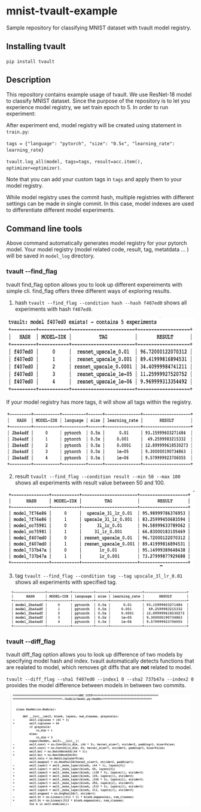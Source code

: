 # mnist-tvault-example
Sample repository for classifying MNIST dataset with tvault model registry. 

## Installing tvault
`pip install tvault` 

## Description
This repository contains example usage of tvault. We use ResNet-18 model to classify MNIST dataset.
Since the purpose of the repository is to let you experience model registry, we set train epoch to 5.
In order to run experiment:

After experiment end, model registry will be created using statement in `train.py`:

`tags = {"language": "pytorch", "size": "0.5x", "learning_rate": learning_rate}`

`tvault.log_all(model, tags=tags, result=acc.item(), optimizer=optimizer)`.

Note that you can add your custom tags in `tags` and apply them to your model registry.

While model registry uses the commit hash, multiple registries with different settings can be made in single commit. In this case, model indexes are used to differentiate different model experiments.

## Command line tools
Above command automatically generates model registry for your pytorch model. Your model registry (model related code, result, tag, metatdata ... ) will be saved in `model_log` directory. 

### tvault --find_flag
tvault find_flag option allows you to look up different expereiments with simple cli. find_flag offers three different ways of exploring results.

1. hash
`tvault --find_flag --condition hash --hash f407ed0` shows all experiments with hash `f407ed0`.
<p align="center">
<img src="assets/hash.png", height="200">
</p>

If your model registry has more tags, it will show all tags within the registry.
<p align="center">
<img src="assets/custom_tag.png", height="150">
</p>

2. result
`tvault --find_flag --condition result --min 50 --max 100` shows all experiments with result value between 50 and 100.
<p align="center">
<img src="assets/result.png", height="200">
</p>

3. tag
`tvault --find_flag --condition tag --tag upscale_3l_lr_0.01` shows all experiments with specified tag.
<p align="center">
<img src="assets/tag.png", height="100">
</p>


### tvault --diff_flag
tvault diff_flag option allows you to look up difference of two models by specifying model hash and index. tvault automatically detects functions that are realated to model, which removes git diffs that are **not** related to model.

`tvault --diff_flag --sha1 f407ed0 --index1 0 --sha2 737b47a --index2 0` 
provides the model difference between models in between two commits. 

<p align="center">
<img src="assets/diff.png" , height="300">
</p>
